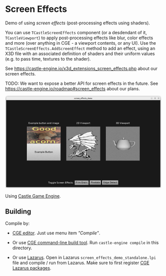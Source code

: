 # Screen Effects

Demo of using _screen effects_ (post-processing effects using shaders).

You can use `TCastleScreenEffects` component (or a desdendant of it, `TCastleViewport`) to apply post-processing effects like blur, color effects and more (over anything in CGE - a viewport contents, or any UI). Use the `TCastleScreenEffects.AddScreenEffect` method to add an effect, using an X3D file with an associated definition of shaders and their uniform values (e.g. to pass time, textures to the shader).

See https://castle-engine.io/x3d_extensions_screen_effects.php about our screen effects.

TODO: We want to expose a better API for screen effects in the future. See https://castle-engine.io/roadmap#screen_effects about our plans.

![Screenshot](screenshot.png)

Using [Castle Game Engine](https://castle-engine.io/).

## Building

Compile by:

- [CGE editor](https://castle-engine.io/manual_editor.php). Just use menu item _"Compile"_.

- Or use [CGE command-line build tool](https://castle-engine.io/build_tool). Run `castle-engine compile` in this directory.

- Or use [Lazarus](https://www.lazarus-ide.org/). Open in Lazarus `screen_effects_demo_standalone.lpi` file and compile / run from Lazarus. Make sure to first register [CGE Lazarus packages](https://castle-engine.io/lazarus).
